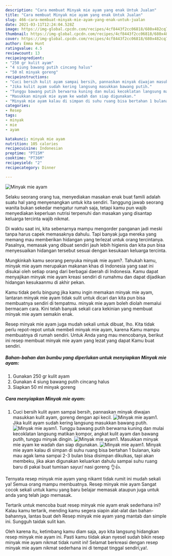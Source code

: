 ```yaml
---
description: "Cara membuat Minyak mie ayam yang enak Untuk Jualan"
title: "Cara membuat Minyak mie ayam yang enak Untuk Jualan"
slug: 466-cara-membuat-minyak-mie-ayam-yang-enak-untuk-jualan
date: 2021-03-11T12:24:04.528Z
image: https://img-global.cpcdn.com/recipes/4cf8443f2cc06818/680x482cq70/minyak-mie-ayam-foto-resep-utama.jpg
thumbnail: https://img-global.cpcdn.com/recipes/4cf8443f2cc06818/680x482cq70/minyak-mie-ayam-foto-resep-utama.jpg
cover: https://img-global.cpcdn.com/recipes/4cf8443f2cc06818/680x482cq70/minyak-mie-ayam-foto-resep-utama.jpg
author: Emma Hunt
ratingvalue: 4.5
reviewcount: 13
recipeingredient:
- "250 gr kulit ayam"
- "4 siung bawang putih cincang halus"
- "50 ml minyak goreng"
recipeinstructions:
- "Cuci bersih kulit ayam sampai bersih, pannaskan minyak diwajan masukkan kulit ayam, goreng dengan api kecil."
- "Jika kulit ayam sudah kering langsung masukkan bawang putih."
- "Tunggu bawang putih berwarna kuning dan mulai kecoklatan langsung matikan kompor, angkat kulit ayam dan bawang putih, tunggu minyak dingin."
- "Masukkan minyak mie ayam ke wadah dan siap digunakan."
- "Minyak mie ayam kalau di simpan di suhu ruang bisa bertahan 1 bulanan, kalo mau agak lama sampai 2-3 bulan bisa disimpan dikulkas, tapi akan membeku, jika akan digunakan keluarkan dahulu sampai suhu ruang baru di pakai buat tumisan sayur/ nasi goreng 👌👍."
categories:
- Resep
tags:
- minyak
- mie
- ayam

katakunci: minyak mie ayam 
nutrition: 105 calories
recipecuisine: Indonesian
preptime: "PT15M"
cooktime: "PT36M"
recipeyield: "2"
recipecategory: Dinner

---
```



![Minyak mie ayam](https://img-global.cpcdn.com/recipes/4cf8443f2cc06818/680x482cq70/minyak-mie-ayam-foto-resep-utama.jpg)

Selaku seorang orang tua, menyediakan masakan enak buat famili adalah suatu hal yang menyenangkan untuk kita sendiri. Tanggung jawab seorang  wanita bukan sekedar mengatur rumah saja, tetapi kamu pun wajib menyediakan keperluan nutrisi terpenuhi dan masakan yang disantap keluarga tercinta wajib nikmat.

Di waktu  saat ini, kita sebenarnya mampu mengorder panganan jadi meski tanpa harus capek memasaknya dahulu. Tapi banyak juga mereka yang memang mau memberikan hidangan yang terlezat untuk orang tercintanya. Pasalnya, memasak yang dibuat sendiri jauh lebih higienis dan kita pun bisa menyesuaikan hidangan tersebut sesuai dengan kesukaan keluarga tercinta. 



Mungkinkah kamu seorang penyuka minyak mie ayam?. Tahukah kamu, minyak mie ayam merupakan makanan khas di Indonesia yang saat ini disukai oleh setiap orang dari berbagai daerah di Indonesia. Kamu dapat menyajikan minyak mie ayam kreasi sendiri di rumahmu dan dapat dijadikan hidangan kesukaanmu di akhir pekan.

Kamu tidak perlu bingung jika kamu ingin memakan minyak mie ayam, lantaran minyak mie ayam tidak sulit untuk dicari dan kita pun bisa membuatnya sendiri di tempatmu. minyak mie ayam boleh diolah memalui bermacam cara. Kini telah banyak sekali cara kekinian yang membuat minyak mie ayam semakin enak.

Resep minyak mie ayam juga mudah sekali untuk dibuat, lho. Kita tidak perlu repot-repot untuk membeli minyak mie ayam, karena Kamu mampu membuatnya di rumah sendiri. Untuk Anda yang mau mencobanya, berikut ini resep membuat minyak mie ayam yang lezat yang dapat Kamu buat sendiri.

<!--inarticleads1-->

##### Bahan-bahan dan bumbu yang diperlukan untuk menyiapkan Minyak mie ayam:

1. Gunakan 250 gr kulit ayam
1. Gunakan 4 siung bawang putih cincang halus
1. Siapkan 50 ml minyak goreng




<!--inarticleads2-->

##### Cara menyiapkan Minyak mie ayam:

1. Cuci bersih kulit ayam sampai bersih, pannaskan minyak diwajan masukkan kulit ayam, goreng dengan api kecil.
<img src="https://img-global.cpcdn.com/steps/28266299c009e7f1/160x128cq70/minyak-mie-ayam-langkah-memasak-1-foto.jpg" alt="Minyak mie ayam">1. Jika kulit ayam sudah kering langsung masukkan bawang putih.
<img src="https://img-global.cpcdn.com/steps/4254d0be4cd64f2b/160x128cq70/minyak-mie-ayam-langkah-memasak-2-foto.jpg" alt="Minyak mie ayam">1. Tunggu bawang putih berwarna kuning dan mulai kecoklatan langsung matikan kompor, angkat kulit ayam dan bawang putih, tunggu minyak dingin.
<img src="https://img-global.cpcdn.com/steps/7a1ecce4d9035f6e/160x128cq70/minyak-mie-ayam-langkah-memasak-3-foto.jpg" alt="Minyak mie ayam">1. Masukkan minyak mie ayam ke wadah dan siap digunakan.
<img src="https://img-global.cpcdn.com/steps/881faf9154cc43e6/160x128cq70/minyak-mie-ayam-langkah-memasak-4-foto.jpg" alt="Minyak mie ayam">1. Minyak mie ayam kalau di simpan di suhu ruang bisa bertahan 1 bulanan, kalo mau agak lama sampai 2-3 bulan bisa disimpan dikulkas, tapi akan membeku, jika akan digunakan keluarkan dahulu sampai suhu ruang baru di pakai buat tumisan sayur/ nasi goreng 👌👍.




Ternyata resep minyak mie ayam yang nikamt tidak rumit ini mudah sekali ya! Semua orang mampu membuatnya. Resep minyak mie ayam Sangat cocok sekali untuk kamu yang baru belajar memasak ataupun juga untuk anda yang telah jago memasak.

Tertarik untuk mencoba buat resep minyak mie ayam enak sederhana ini? Kalau kamu tertarik, mending kamu segera siapin alat-alat dan bahan-bahannya, lantas buat deh Resep minyak mie ayam yang mantab dan simple ini. Sungguh taidak sulit kan. 

Oleh karena itu, ketimbang kamu diam saja, ayo kita langsung hidangkan resep minyak mie ayam ini. Pasti kamu tiidak akan nyesel sudah bikin resep minyak mie ayam nikmat tidak rumit ini! Selamat berkreasi dengan resep minyak mie ayam nikmat sederhana ini di tempat tinggal sendiri,ya!.

